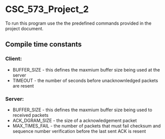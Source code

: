 # CSC_573_Project_2
To run this program use the the predefined commands provided in the project document.

## Compile time constants
### Client:
* BUFFER_SIZE - this defines the maxmium buffer size being used at the server
* TIMEOUT - the number of seconds before unacknownledged packets are resent

### Server:
* BUFFER_SIZE - this defines the maxmium buffer size being used to received packets
* ACK_DGRAM_SIZE - the size of a acknowledgement packet
* MAX_TIMES_FAIL - the number of packets that must fail checksum and sequence number verification before the last sent ACK is resent
